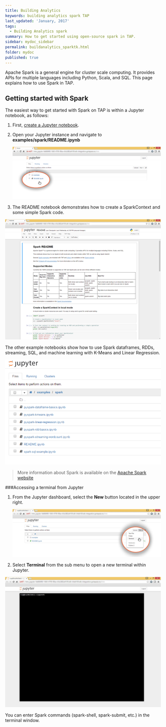 ```yaml
---
title: Building Analytics
keywords: building analytics spark TAP
last_updated: 'January, 2017'
tags:
  - Building Analytics spark
summary: How to get started using open-source spark in TAP. 
sidebar: mydoc_sidebar
permalink: buildanalytics_sparktk.html
folder: mydoc
published: true
---
```


Apache Spark is a general engine for cluster scale computing. It provides APIs for multiple languages including Python, Scala, and SQL. This page explains how to use Spark in TAP.

## Getting started with Spark

The easiest way to get started with Spark on TAP is within a Jupyter notebook, as follows:

1. First, [create a Jupyter notebook](/Building-Analytics/Creating_Jupyter_Notebook_Instance.md).

2. Open your Jupyter instance and navigate to **examples/spark/README.ipynb**  
  
    ![Accessing Readme files](/images/Build_Analytics_Spark_Screen1.png)  
  
3. The README notebook demonstrates how to create a SparkContext and some simple Spark code.

![Readme files in Jupyter Sample](/images/Build_Analytics_Spark_Screen2.png)

The other example notebooks show how to use Spark dataframes, RDDs, streaming, SQL, and machine learning with K-Means and Linear Regression.

![Readme files in Jupyter Sample](/images/Build_Analytics_Spark_Screen3.png)

>More information about Spark is available on the [Apache Spark website](http://spark.apache.org/)

###Accessing a terminal from Jupyter
1. From the Jupyter dashboard, select the **New** button located in the upper right.

    ![Accessing a Terminal from Jupyter](/images/Build_Analytics_Spark_Screen4.png) 

2. Select **Terminal** from the sub menu to open a new terminal within Jupyter. 

![Jupyter Terminal](/images/Build_Analytics_Spark_Screen5.png) 

You can enter Spark commands (spark-shell, spark-submit, etc.) in the terminal window.
